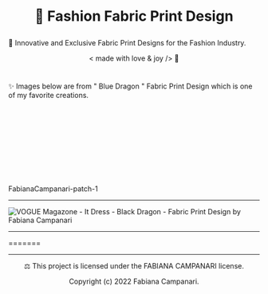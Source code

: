 # <p align="center"> 👗 Fashion Fabric Print Design </p>

🌟 Innovative and Exclusive Fabric Print Designs for the Fashion Industry.  

 <p align="center"> < made with love & joy /> 🤎 </p>
 
 #
 
✨ Images below are from " Blue Dragon " Fabric Print Design which is one of my favorite creations.
 
  <p align="center">
 <img src="" />
   
 #

 <p align="center">
  <img src="" />
  
#
 
  <p align="center">
  <img src="" />

   #
   
   <p align="center">
  <img src="" />
   
   #
   
   

 FabianaCampanari-patch-1
_____________________

![VOGUE Magazone - It Dress - Black Dragon - Fabric Print  Design by Fabiana Campanari](https://user-images.githubusercontent.com/113218619/202534936-85331041-d3d1-452a-ad2b-fd09ea1726f9.jpg)
____________________________________________________________________________
=======
______________________________________________________________________


<p align="center"> ⚖︎ This project is licensed under the FABIANA CAMPANARI license. </p>

<p align="center"> Copyright (c) 2022 Fabiana Campanari. </p>



